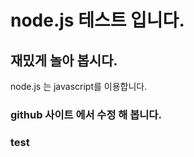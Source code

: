 # node.js 테스트 입니다.

## 재밌게 놀아 봅시다.
node.js 는 javascript를 이용합니다.

### github 사이트 에서 수정 해 봅니다.

### test
